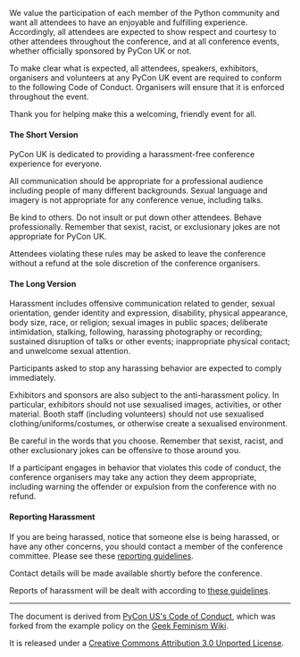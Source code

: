 We value the participation of each member of the Python community and want all attendees to have an enjoyable and fulfilling experience. Accordingly, all attendees are expected to show respect and courtesy to other attendees throughout the conference, and at all conference events, whether officially sponsored by PyCon UK or not.

To make clear what is expected, all attendees, speakers, exhibitors, organisers and volunteers at any PyCon UK event are required to conform to the following Code of Conduct. Organisers will ensure that it is enforced throughout the event.

Thank you for helping make this a welcoming, friendly event for all.

#### The Short Version
PyCon UK is dedicated to providing a harassment-free conference experience for everyone.

All communication should be appropriate for a professional audience including people of many different backgrounds. Sexual language and imagery is not appropriate for any conference venue, including talks.

Be kind to others. Do not insult or put down other attendees. Behave professionally. Remember that sexist, racist, or exclusionary jokes are not appropriate for PyCon UK.

Attendees violating these rules may be asked to leave the conference without a refund at the sole discretion of the conference organisers.

#### The Long Version
Harassment includes offensive communication related to gender, sexual orientation, gender identity and expression, disability, physical appearance, body size, race, or religion; sexual images in public spaces; deliberate intimidation, stalking, following, harassing photography or recording; sustained disruption of talks or other events; inappropriate physical contact; and unwelcome sexual attention.

Participants asked to stop any harassing behavior are expected to comply immediately.

Exhibitors and sponsors are also subject to the anti-harassment policy. In particular, exhibitors should not use sexualised images, activities, or other material. Booth staff (including volunteers) should not use sexualised clothing/uniforms/costumes, or otherwise create a sexualised environment.

Be careful in the words that you choose. Remember that sexist, racist, and other exclusionary jokes can be offensive to those around you.

If a participant engages in behavior that violates this code of conduct, the conference organisers may take any action they deem appropriate, including warning the offender or expulsion from the conference with no refund.

#### Reporting Harassment
If you are being harassed, notice that someone else is being harassed, or have any other concerns, you should contact a member of the conference committee. Please see these [reporting guidelines]().

Contact details will be made available shortly before the conference.

Reports of harassment will be dealt with according to [these guidelines]().

---
The document is derived from [PyCon US's Code of Conduct](), which was forked from the example policy on the [Geek Feminism Wiki]().

It is released under a [Creative Commons Attribution 3.0 Unported License]().
